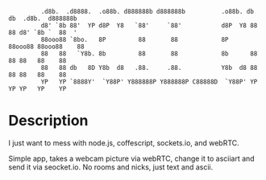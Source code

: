              .d8b.  .d8888.  .o88b. d888888b d888888b          .o88b. db   db  .d8b.  d888888b
             d8' `8b 88'  YP d8P  Y8   `88'     `88'           d8P  Y8 88   88 d8' `8b `  88  '
             88ooo88 `8bo.   8P         88       88            8P      88ooo88 88ooo88    88
             88   88   `Y8b. 8b         88       88            8b      88   88 88   88    88
             88   88 db   8D Y8b  d8   .88.     .88.           Y8b  d8 88   88 88   88    88
             YP   YP `8888Y'  `Y88P' Y888888P Y888888P C88888D  `Y88P' YP   YP YP   YP    YP

Description
===========

I just want to mess with node.js, coffescript, sockets.io, and webRTC.

Simple app, takes a webcam picture via webRTC, change it to asciiart and send it via seocket.io.
No rooms and nicks, just text and ascii.
